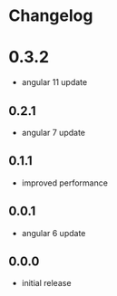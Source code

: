 # Changelog

# 0.3.2
- angular 11 update

## 0.2.1
- angular 7 update

## 0.1.1
- improved performance

## 0.0.1
- angular 6 update

## 0.0.0
- initial release
